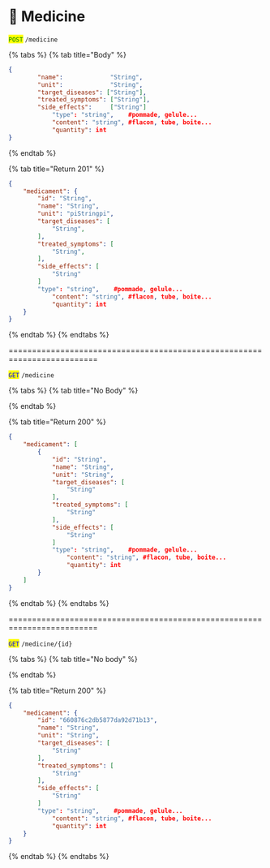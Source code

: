 # 💊 Medicine

<mark style="color:green;">`POST`</mark> `/medicine`

{% tabs %}
{% tab title="Body" %}
```json
{
		"name":             "String",
		"unit":             "String",
		"target_diseases": ["String"],
		"treated_symptoms": ["String"],
		"side_effects":     ["String"]
	        "type": "string",    #pommade, gelule...
	        "content": "string", #flacon, tube, boite...
	        "quantity": int
}
```
{% endtab %}

{% tab title="Return 201" %}
```json
{
	"medicament": {
		"id": "String",
		"name": "String",
		"unit": "piStringpi",
		"target_diseases": [
			"String",
		],
		"treated_symptoms": [
			"String",
		],
		"side_effects": [
			"String"
		]
		"type": "string",    #pommade, gelule...
	        "content": "string", #flacon, tube, boite...
	        "quantity": int
	}
}
```
{% endtab %}
{% endtabs %}

\=========================================================================

<mark style="color:blue;">`GET`</mark> `/medicine`

{% tabs %}
{% tab title="No Body" %}

{% endtab %}

{% tab title="Return 200" %}
```json
{
	"medicament": [
		{
			"id": "String",
			"name": "String",
			"unit": "String",
			"target_diseases": [
				"String"
			],
			"treated_symptoms": [
				"String"
			],
			"side_effects": [
				"String"
			]
			"type": "string",    #pommade, gelule...
	        	"content": "string", #flacon, tube, boite...
	        	"quantity": int
		}
	]
}
```
{% endtab %}
{% endtabs %}

\=========================================================================

<mark style="color:blue;">`GET`</mark> `/medicine/{id}`

{% tabs %}
{% tab title="No body" %}

{% endtab %}

{% tab title="Return 200" %}
```json
{
	"medicament": {
		"id": "660876c2db5877da92d71b13",
		"name": "String",
		"unit": "String",
		"target_diseases": [
			"String"
		],
		"treated_symptoms": [
			"String"
		],
		"side_effects": [
			"String"
		]
		"type": "string",    #pommade, gelule...
	        "content": "string", #flacon, tube, boite...
	        "quantity": int
	}
}
```
{% endtab %}
{% endtabs %}
